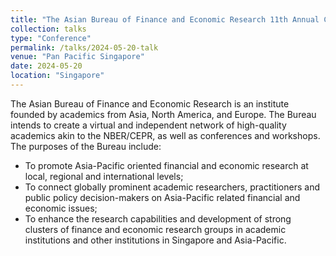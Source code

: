 ```yaml
---
title: "The Asian Bureau of Finance and Economic Research 11th Annual Conference"
collection: talks
type: "Conference"
permalink: /talks/2024-05-20-talk
venue: "Pan Pacific Singapore"
date: 2024-05-20
location: "Singapore"
---
```


The Asian Bureau of Finance and Economic Research is an institute founded by academics from Asia, North America, and Europe. The Bureau intends to create a virtual and independent network of high-quality academics akin to the NBER/CEPR, as well as conferences and workshops. The purposes of the Bureau include:

- To promote Asia-Pacific oriented financial and economic research at local, regional and international levels;
- To connect globally prominent academic researchers, practitioners and public policy decision-makers on Asia-Pacific related financial and economic issues;
- To enhance the research capabilities and development of strong clusters of finance and economic research groups in academic institutions and other institutions in Singapore and Asia-Pacific.
